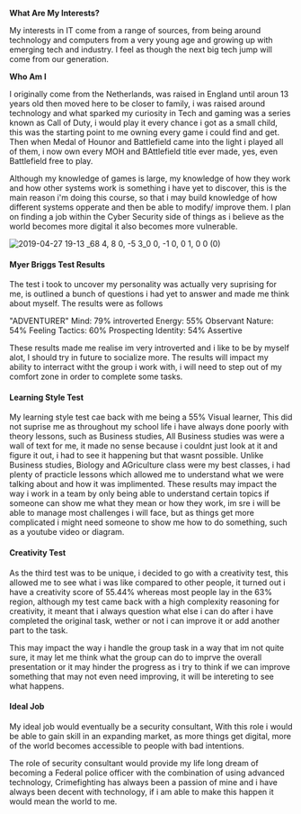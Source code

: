 

**What Are My Interests?**

My interests in IT come from a range of sources, from being around technology and computers from a very young age and growing up with emerging tech and industry. I feel as though the next big tech jump will come from our generation. 

**Who Am I** 

I originally come from the Netherlands, was raised in England until aroun 13 years old then moved here to be closer to family, i was raised around technology and what sparked my curiosity in Tech and gaming was a series known as Call of Duty, i would play it every chance i got as a small child, this was the starting point to me owning every game i could find and get. Then when Medal of Hounor and Battlefield came into the light i played all of them, i now own every MOH and BAttlefield title ever made, yes, even Battlefield free to play. 

Although my knowledge of games is large, my knowledge of how they work and how other systems work is something i have yet to discover, this is the main reason i'm doing this course, so that i may build knowledge of how different systems opperate and then be able to modify/ improve them. I plan on finding a job within the Cyber Security side of things as i believe as the world becomes more digital it also becomes more vulnerable.


![2019-04-27 19-13 _68 4, 8 0, -5 3_0 0, -1 0, 0 1, 0 0 (0)](https://user-images.githubusercontent.com/51146281/58609103-bd834b80-82e9-11e9-82c3-ad1514d112fc.png)



#### Myer Briggs Test Results

The test i took to uncover my personality was actually very suprising for me, is outlined a bunch of questions i had yet to answer and made me think about myself. The results were as follows 

"ADVENTURER"   Mind: 79% introverted  Energy: 55% Observant  Nature: 54% Feeling  Tactics: 60% Prospecting  Identity: 54% Assertive 

These results made me realise im very introverted and i like to be by myself alot, I should try in future to socialize more.
The results will impact my ability to interract witht the group i work with, i will need to step out of my comfort zone in order to complete some tasks.

#### Learning Style Test

My learning style test cae back with me being a 55% Visual learner, This did not suprise me as throughout my school life i have always done poorly with theory lessons, such as Business studies, All Business studies was were a wall of text for me, it made no sense because i couldnt just look at it and figure it out, i had to see it happening but that wasnt possible. Unlike Business studies, Biology and AGriculture class were my best classes, i had plenty of practicle lessons which allowed me to understand what we were talking about and how it was implimented. 
These results may impact the way i work in a team by only being able to understand certain topics if someone can show me what they mean or how they work, im sre i will be able to manage most challenges i will face, but as things get more complicated i might need someone to show me how to do something, such as a youtube video or diagram.

#### Creativity Test
As the third test was to be unique, i decided to go with a creativity test, this allowed me to see what i was like compared to other people, it turned out i have a creativity score of 55.44% whereas most people lay in the 63% region, although my test came back with a high complexity reasoning for creativity, it meant that i always question what else i can do after i have completed the original task, wether or not i can improve it or add another part to the task.

This may impact the way i handle the group task in a way that im not quite sure, it may let me think what the group can do to imprve the overall presentation or it may hinder the progress as i try to think if we can improve something that may not even need improving, it will be intereting to see what happens.

#### Ideal Job

My ideal job would eventually be a security consultant, With this role i would be able to gain skill in an expanding market, as more things get digital, more of the world becomes accessible to people with bad intentions.

The role of security consultant would provide my life long dream of becoming a Federal police officer with the combination of using advanced technology, Crimefighting has always been a passion of mine and i have always been decent with technology, if i am able to make this happen it would mean the world to me.

